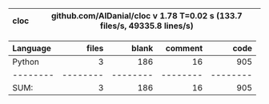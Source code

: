 cloc|github.com/AlDanial/cloc v 1.78  T=0.02 s (133.7 files/s, 49335.8 lines/s)
--- | ---

Language|files|blank|comment|code
:-------|-------:|-------:|-------:|-------:
Python|3|186|16|905
--------|--------|--------|--------|--------
SUM:|3|186|16|905
